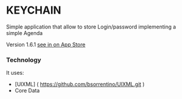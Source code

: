 
KEYCHAIN
============================

Simple application that allow to store Login/password implementing a simple Agenda

Version 1.6.1 [see in on App Store](https://itunes.apple.com/us/app/keychain/id456968459?mt=8)

### Technology

It uses:
- [UIXML] ( https://github.com/bsorrentino/UIXML.git )
- Core Data

